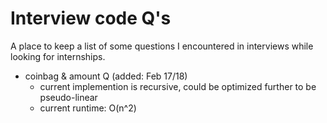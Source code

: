 Interview code Q's
==================
A place to keep a list of some questions I encountered in interviews while looking for internships.

* coinbag & amount Q (added: Feb 17/18)
  * current implemention is recursive, could be optimized further to be pseudo-linear
  * current runtime: O(n^2)

